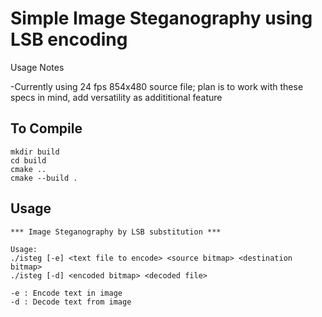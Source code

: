 # Simple Image Steganography using LSB encoding

Usage Notes 

  -Currently using 24 fps 854x480 source file; plan is to work with these specs in mind, add versatility as addititional feature 

## To Compile

~~~~
mkdir build
cd build
cmake ..
cmake --build .
~~~~

## Usage

~~~~
*** Image Steganography by LSB substitution ***

Usage:  
./isteg [-e] <text file to encode> <source bitmap> <destination bitmap>
./isteg [-d] <encoded bitmap> <decoded file>

-e : Encode text in image
-d : Decode text from image
~~~~
